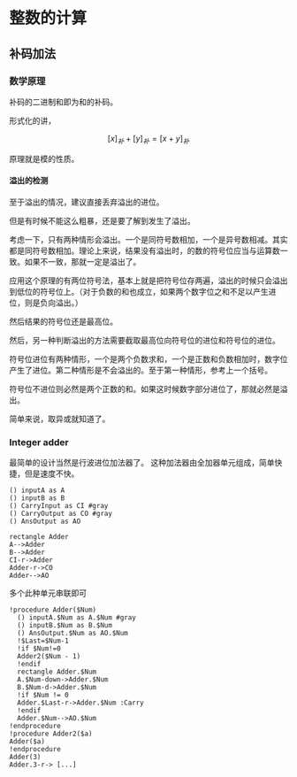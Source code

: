 # 整数的计算

## 补码加法

### 数学原理

补码的二进制和即为和的补码。

形式化的讲，

$$
[x]_补 + [y]_补 = [x+y]_补
$$

原理就是模的性质。

#### 溢出的检测

至于溢出的情况，建议直接丢弃溢出的进位。

但是有时候不能这么粗暴，还是要了解到发生了溢出。

考虑一下，只有两种情形会溢出。一个是同符号数相加，一个是异号数相减。其实都是同符号数相加。理论上来说，结果没有溢出时，的数的符号位应当与运算数一致。如果不一致，那就一定是溢出了。

应用这个原理的有两位符号法，基本上就是把符号位存两遍，溢出的时候只会溢出到低位的符号位上。（对于负数的和也成立，如果两个数字位之和不足以产生进位，则是负向溢出。）

然后结果的符号位还是最高位。

然后，另一种判断溢出的方法需要截取最高位向符号位的进位和符号位的进位。

符号位进位有两种情形，一个是两个负数求和，一个是正数和负数相加时，数字位产生了进位。第二种情形是不会溢出的。至于第一种情形，参考上一个括号。

符号位不进位则必然是两个正数的和。如果这时候数字部分进位了，那就必然是溢出。

简单来说，取异或就知道了。

### Integer adder

最简单的设计当然是行波进位加法器了。
这种加法器由全加器单元组成，简单快捷，但是速度不快。

```puml
() inputA as A
() inputB as B
() CarryInput as CI #gray
() CarryOutput as CO #gray
() AnsOutput as AO

rectangle Adder
A-->Adder
B-->Adder
CI-r->Adder
Adder-r->CO
Adder-->AO
```

多个此种单元串联即可

```puml
!procedure Adder($Num)
  () inputA.$Num as A.$Num #gray
  () inputB.$Num as B.$Num
  () AnsOutput.$Num as AO.$Num
  !$Last=$Num-1
  !if $Num!=0
  Adder2($Num - 1)
  !endif
  rectangle Adder.$Num
  A.$Num-down->Adder.$Num
  B.$Num-d->Adder.$Num
  !if $Num != 0
  Adder.$Last-r->Adder.$Num :Carry
  !endif
  Adder.$Num-->AO.$Num
!endprocedure
!procedure Adder2($a)
Adder($a)
!endprocedure
Adder(3)
Adder.3-r-> [...]
```